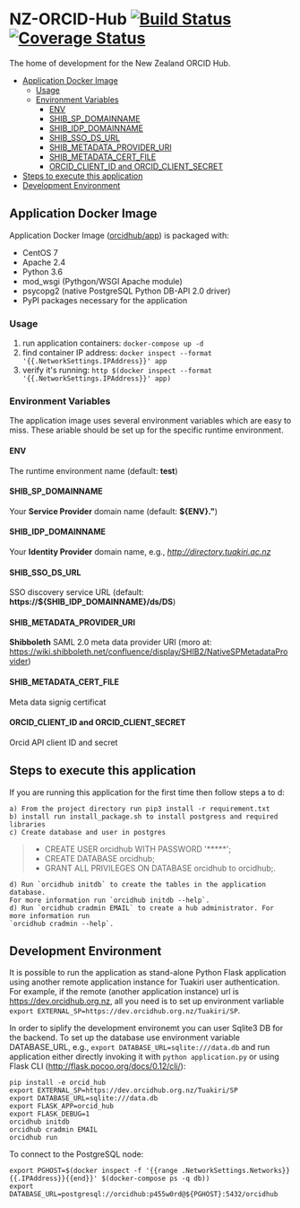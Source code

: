 # NZ-ORCID-Hub [![Build Status](https://travis-ci.org/Royal-Society-of-New-Zealand/NZ-ORCID-Hub.svg?branch=master)](https://travis-ci.org/Royal-Society-of-New-Zealand/NZ-ORCID-Hub)[![Coverage Status](https://coveralls.io/repos/github/Royal-Society-of-New-Zealand/NZ-ORCID-Hub/badge.svg)](https://coveralls.io/github/Royal-Society-of-New-Zealand/NZ-ORCID-Hub)
The home of development for the New Zealand ORCID Hub.

- [Application Docker Image](#application-docker-image)
  * [Usage](#usage)
  * [Environment Variables](#environment-variables)
    + [ENV](#env)
    + [SHIB_SP_DOMAINNAME](#shib-sp-domainname)
    + [SHIB_IDP_DOMAINNAME](#shib-idp-domainname)
    + [SHIB_SSO_DS_URL](#shib-sso-ds-url)
    + [SHIB_METADATA_PROVIDER_URI](#shib-metadata-provider-uri)
    + [SHIB_METADATA_CERT_FILE](#shib-metadata-cert-file)
    + [ORCID_CLIENT_ID and ORCID_CLIENT_SECRET](#orcid-client-id-and-orcid-client-secret)
- [Steps to execute this application](#steps-to-execute-this-application)
- [Development Environment](#development-environment)


## Application Docker Image

Application Docker Image ([orcidhub/app](https://hub.docker.com/r/orcidhub/app/)) is packaged with:
 - CentOS 7
 - Apache 2.4
 - Python 3.6
 - mod_wsgi (Pythgon/WSGI Apache module)
 - psycopg2 (native PostgreSQL Python DB-API 2.0 driver)
 - PyPI packages necessary for the application

### Usage 

1. run application containers: `docker-compose up -d`
1. find container IP address: `docker inspect --format '{{.NetworkSettings.IPAddress}}' app`
1. verify it's running: `http $(docker inspect --format '{{.NetworkSettings.IPAddress}}' app)`

### Environment Variables

The application image uses several environment variables which are easy to miss. These ariable should be set up for the specific runtime environment.

#### ENV

The runtime environment name (default: **test**)

#### SHIB_SP_DOMAINNAME

Your **Service Provider** domain name (default: **${ENV}.<container domainname>"**)

#### SHIB_IDP_DOMAINNAME

Your **Identity Provider** domain name, e.g., *http://directory.tuakiri.ac.nz*

#### SHIB_SSO_DS_URL

SSO discovery service URL (default: **https://${SHIB_IDP_DOMAINNAME}/ds/DS**)

#### SHIB_METADATA_PROVIDER_URI

**Shibboleth** SAML 2.0 meta data provider URI (moro at: https://wiki.shibboleth.net/confluence/display/SHIB2/NativeSPMetadataProvider)

#### SHIB_METADATA_CERT_FILE

Meta data signig certificat

#### ORCID_CLIENT_ID and ORCID_CLIENT_SECRET

Orcid API client ID and secret

## Steps to execute this application

If you are running this application for the first time then follow steps a to d:

	a) From the project directory run pip3 install -r requirement.txt
	b) install run install_package.sh to install postgress and required libraries
	c) Create database and user in postgres
	
> - CREATE USER orcidhub WITH PASSWORD '*****';
> - CREATE DATABASE orcidhub;
> - GRANT ALL PRIVILEGES ON DATABASE orcidhub to orcidhub;.


	d) Run `orcidhub initdb` to create the tables in the application database.
	For more information run `orcidhub initdb --help`.
	d) Run `orcidhub cradmin EMAIL` to create a hub administrator. For more information run
	`orcidhub cradmin --help`.

## Development Environment

It is possible to run the application as stand-alone Python Flask application using another remote
application instance for Tuakiri user authentication. For example, if the remote 
(another application instance) url is https://dev.orcidhub.org.nz, all you need is to set up 
environment varliable `export EXTERNAL_SP=https://dev.orcidhub.org.nz/Tuakiri/SP`.

In order to siplify the development environemt you can user Sqlite3 DB for the backend. 
To set up the database use environment variable DATABASE_URL, e.g., 
`export DATABASE_URL=sqlite:///data.db` and run application
either directly invoking it with `python application.py` or using Flask CLI 
(http://flask.pocoo.org/docs/0.12/cli/):

```
pip install -e orcid_hub
export EXTERNAL_SP=https://dev.orcidhub.org.nz/Tuakiri/SP
export DATABASE_URL=sqlite:///data.db
export FLASK_APP=orcid_hub
export FLASK_DEBUG=1
orcidhub initdb
orcidhub cradmin EMAIL
orcidhub run
```

To connect to the PostgreSQL node:

```
export PGHOST=$(docker inspect -f '{{range .NetworkSettings.Networks}}{{.IPAddress}}{{end}}' $(docker-compose ps -q db))
export DATABASE_URL=postgresql://orcidhub:p455w0rd@${PGHOST}:5432/orcidhub
```
